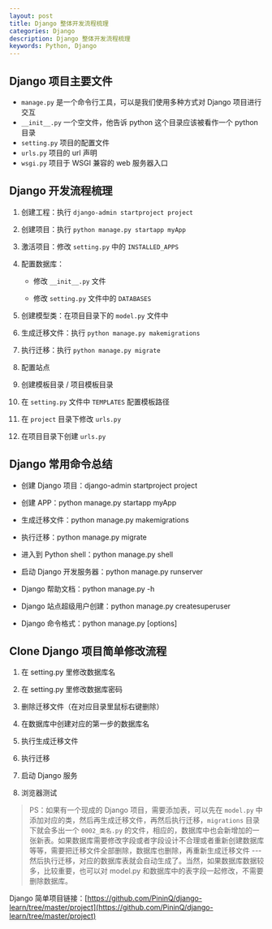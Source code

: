 ```yaml
---
layout: post
title: Django 整体开发流程梳理
categories: Django
description: Django 整体开发流程梳理
keywords: Python, Django
---
```



## Django 项目主要文件

- `manage.py` 是一个命令行工具，可以是我们使用多种方式对 Django 项目进行交互
- `__init__.py` 一个空文件，他告诉 python 这个目录应该被看作一个 python 目录
- `setting.py` 项目的配置文件
- `urls.py` 项目的 url 声明
- `wsgi.py` 项目于 WSGI 兼容的 web 服务器入口

## Django 开发流程梳理

1. 创建工程：执行 `django-admin startproject project`

2. 创建项目：执行 `python manage.py startapp myApp`

3. 激活项目：修改 `setting.py` 中的 `INSTALLED_APPS`

4. 配置数据库：

   - 修改 `__init__.py` 文件

   - 修改 `setting.py` 文件中的 `DATABASES`

5. 创建模型类：在项目目录下的 `model.py` 文件中

6. 生成迁移文件：执行 `python manage.py makemigrations`

7. 执行迁移：执行 `python manage.py migrate`

8. 配置站点

9. 创建模板目录 / 项目模板目录

10. 在 `setting.py` 文件中 `TEMPLATES` 配置模板路径

11. 在 `project` 目录下修改 `urls.py`

12. 在项目目录下创建 `urls.py`




## Django 常用命令总结

- 创建 Django 项目：django-admin startproject project

- 创建 APP：python manage.py startapp myApp

- 生成迁移文件：python manage.py makemigrations

- 执行迁移：python manage.py migrate

- 进入到 Python shell：python manage.py shell

- 启动 Django 开发服务器：python manage.py runserver

- Django 帮助文档：python manage.py -h

- Django 站点超级用户创建：python manage.py createsuperuser

- Django 命令格式：python manage.py <command> [options]



## Clone Django 项目简单修改流程

1. 在 setting.py 里修改数据库名

2. 在 setting.py 里修改数据库密码

3. 删除迁移文件（在对应目录里鼠标右键删除）

4. 在数据库中创建对应的第一步的数据库名

5. 执行生成迁移文件

6. 执行迁移

7. 启动 Django 服务

8. 浏览器测试

> PS：如果有一个现成的 Django 项目，需要添加表，可以先在 `model.py` 中添加对应的类，然后再生成迁移文件，再然后执行迁移，`migrations` 目录下就会多出一个 `0002_类名.py` 的文件，相应的，数据库中也会新增加的一张新表。如果数据库需要修改字段或者字段设计不合理或者重新创建数据库等等，需要把迁移文件全部删除，数据库也删除，再重新生成迁移文件 --- 然后执行迁移，对应的数据库表就会自动生成了。当然，如果数据库数据较多，比较重要，也可以对 model.py 和数据库中的表字段一起修改，不需要删除数据库。



Django 简单项目链接：[https://github.com/PininQ/django-learn/tree/master/project](https://github.com/PininQ/django-learn/tree/master/project)


